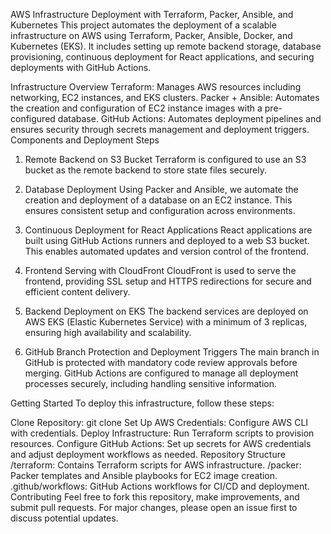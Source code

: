 AWS Infrastructure Deployment with Terraform, Packer, Ansible, and Kubernetes
This project automates the deployment of a scalable infrastructure on AWS using Terraform, Packer, Ansible, Docker, and Kubernetes (EKS). It includes setting up remote backend storage, database provisioning, continuous deployment for React applications, and securing deployments with GitHub Actions.

Infrastructure Overview
Terraform: Manages AWS resources including networking, EC2 instances, and EKS clusters.
Packer + Ansible: Automates the creation and configuration of EC2 instance images with a pre-configured database.
GitHub Actions: Automates deployment pipelines and ensures security through secrets management and deployment triggers.
Components and Deployment Steps
1. Remote Backend on S3 Bucket
Terraform is configured to use an S3 bucket as the remote backend to store state files securely.

2. Database Deployment
Using Packer and Ansible, we automate the creation and deployment of a database on an EC2 instance. This ensures consistent setup and configuration across environments.

3. Continuous Deployment for React Applications
React applications are built using GitHub Actions runners and deployed to a web S3 bucket. This enables automated updates and version control of the frontend.

4. Frontend Serving with CloudFront
CloudFront is used to serve the frontend, providing SSL setup and HTTPS redirections for secure and efficient content delivery.

5. Backend Deployment on EKS
The backend services are deployed on AWS EKS (Elastic Kubernetes Service) with a minimum of 3 replicas, ensuring high availability and scalability.

6. GitHub Branch Protection and Deployment Triggers
The main branch in GitHub is protected with mandatory code review approvals before merging. GitHub Actions are configured to manage all deployment processes securely, including handling sensitive information.

Getting Started
To deploy this infrastructure, follow these steps:

Clone Repository: git clone <repository-url>
Set Up AWS Credentials: Configure AWS CLI with credentials.
Deploy Infrastructure: Run Terraform scripts to provision resources.
Configure GitHub Actions: Set up secrets for AWS credentials and adjust deployment workflows as needed.
Repository Structure
/terraform: Contains Terraform scripts for AWS infrastructure.
/packer: Packer templates and Ansible playbooks for EC2 image creation.
.github/workflows: GitHub Actions workflows for CI/CD and deployment.
Contributing
Feel free to fork this repository, make improvements, and submit pull requests. For major changes, please open an issue first to discuss potential updates.
